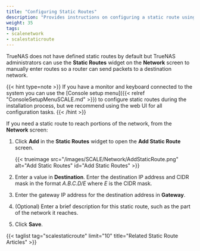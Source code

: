 ```yaml
---
title: "Configuring Static Routes"
description: "Provides instructions on configuring a static route using the SCALE web UI."
weight: 35
tags:
- scalenetwork
- scalestaticroute
---
```



TrueNAS does not have defined static routes by default but TrueNAS administrators can use the **Static Routes** widget on the **Network** screen to manually enter routes so a router can send packets to a destination network.

{{< hint type=note >}}
If you have a monitor and keyboard connected to the system you can use the [Console setup menu]({{< relref "ConsoleSetupMenuSCALE.md" >}}) to configure static routes during the installation process, but we recommend using the web UI for all configuration tasks.
{{< /hint >}}

If you need a static route to reach portions of the network, from the **Network** screen:

1. Click **Add** in the **Static Routes** widget to open the **Add Static Route** screen.

   {{< trueimage src="/images/SCALE/Network/AddStaticRoute.png" alt="Add Static Routes" id="Add Static Routes" >}}

2. Enter a value in **Destination**. Enter the destination IP address and CIDR mask in the format *A.B.C.D/E* where *E* is the CIDR mask.

3. Enter the gateway IP address for the destination address in **Gateway**.

4. (Optional) Enter a brief description for this static route, such as the part of the network it reaches.

5. Click **Save**.

{{< taglist tag="scalestaticroute" limit="10" title="Related Static Route Articles" >}}
